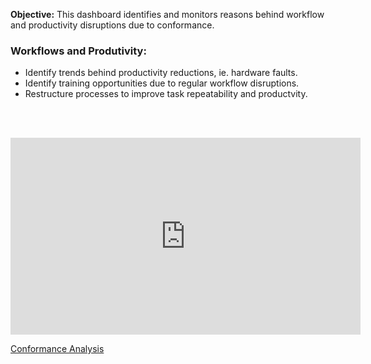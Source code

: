 **Objective:** This dashboard identifies and monitors reasons behind workflow and productivity disruptions due to conformance.

### Workflows and Produtivity:
- Identify trends behind productivity reductions, ie. hardware faults.
- Identify training opportunities due to regular workflow disruptions.
- Restructure processes to improve task repeatability and productvity.

<br><br>
<div align="center">
    <iframe width="560" height="315" src="https://www.youtube.com/embed/HXlKY1L_UVg" frameborder="0" allowfullscreen></iframe>
</div>


[Conformance Analysis](https://www.youtube.com/watch?v=HXlKY1L_UVg)
